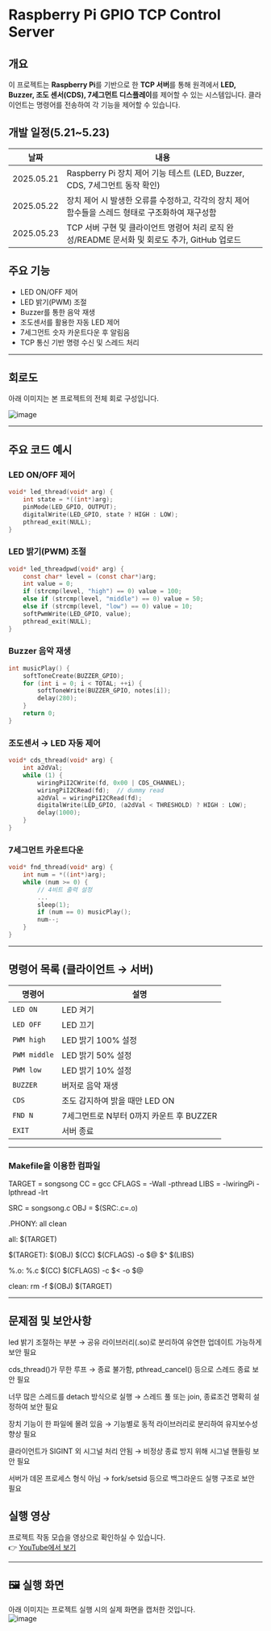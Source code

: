 # Raspberry Pi GPIO TCP Control Server
## 개요
이 프로젝트는 **Raspberry Pi**를 기반으로 한 **TCP 서버**를 통해 원격에서 **LED, Buzzer, 조도 센서(CDS), 7세그먼트 디스플레이**를 제어할 수 있는 시스템입니다. 클라이언트는 명령어를 전송하여 각 기능을 제어할 수 있습니다.

## 개발 일정(5.21~5.23)

| 날짜       | 내용                                                                    
| ---------- | ------------------------------------------------------------            
| 2025.05.21 | Raspberry Pi 장치 제어 기능 테스트 (LED, Buzzer, CDS, 7세그먼트 동작 확인) 
| 2025.05.22 | 장치 제어 시 발생한 오류를 수정하고, 각각의 장치 제어 함수들을 스레드 형태로 구조화하여 재구성함                       
| 2025.05.23 | TCP 서버 구현 및 클라이언트 명령어 처리 로직 완성/README 문서화 및 회로도 추가, GitHub 업로드                              

## 주요 기능

- LED ON/OFF 제어
- LED 밝기(PWM) 조절
- Buzzer를 통한 음악 재생
- 조도센서를 활용한 자동 LED 제어
- 7세그먼트 숫자 카운트다운 후 알림음
- TCP 통신 기반 명령 수신 및 스레드 처리

---


## 회로도

아래 이미지는 본 프로젝트의 전체 회로 구성입니다.

![image](https://github.com/user-attachments/assets/0533a3cb-8132-426d-b0ee-6712169405cc)


---

## 주요 코드 예시

### LED ON/OFF 제어

```c
void* led_thread(void* arg) {
    int state = *((int*)arg);
    pinMode(LED_GPIO, OUTPUT);
    digitalWrite(LED_GPIO, state ? HIGH : LOW);
    pthread_exit(NULL);
}
```

### LED 밝기(PWM) 조절

```c
void* led_threadpwd(void* arg) {
    const char* level = (const char*)arg;
    int value = 0;
    if (strcmp(level, "high") == 0) value = 100;
    else if (strcmp(level, "middle") == 0) value = 50;
    else if (strcmp(level, "low") == 0) value = 10;
    softPwmWrite(LED_GPIO, value);
    pthread_exit(NULL);
}
```

### Buzzer 음악 재생

```c
int musicPlay() {
    softToneCreate(BUZZER_GPIO);
    for (int i = 0; i < TOTAL; ++i) {
        softToneWrite(BUZZER_GPIO, notes[i]);
        delay(280);
    }
    return 0;
}
```

### 조도센서 → LED 자동 제어

```c
void* cds_thread(void* arg) {
    int a2dVal;
    while (1) {
        wiringPiI2CWrite(fd, 0x00 | CDS_CHANNEL);
        wiringPiI2CRead(fd);  // dummy read
        a2dVal = wiringPiI2CRead(fd);
        digitalWrite(LED_GPIO, (a2dVal < THRESHOLD) ? HIGH : LOW);
        delay(1000);
    }
}
```

### 7세그먼트 카운트다운

```c
void* fnd_thread(void* arg) {
    int num = *((int*)arg);
    while (num >= 0) {
        // 4비트 출력 설정
        ...
        sleep(1);
        if (num == 0) musicPlay();
        num--;
    }
}
```

---

## 명령어 목록 (클라이언트 → 서버)

| 명령어       | 설명                                      |
|--------------|-------------------------------------------|
| `LED ON`     | LED 켜기                                  |
| `LED OFF`    | LED 끄기                                  |
| `PWM high`   | LED 밝기 100% 설정                         |
| `PWM middle` | LED 밝기 50% 설정                          |
| `PWM low`    | LED 밝기 10% 설정                          |
| `BUZZER`     | 버저로 음악 재생                          |
| `CDS`        | 조도 감지하여 밝을 때만 LED ON            |
| `FND N`      | 7세그먼트로 N부터 0까지 카운트 후 BUZZER  |
| `EXIT`       | 서버 종료                                 |

---

### Makefile을 이용한 컴파일 

TARGET = songsong
CC = gcc
CFLAGS = -Wall -pthread
LIBS = -lwiringPi -lpthread -lrt

SRC = songsong.c
OBJ = $(SRC:.c=.o)

.PHONY: all clean

all: $(TARGET)

$(TARGET): $(OBJ)
	$(CC) $(CFLAGS) -o $@ $^ $(LIBS)

%.o: %.c
	$(CC) $(CFLAGS) -c $< -o $@

clean:
	rm -f $(OBJ) $(TARGET)


---


## 문제점 및 보안사항 

led 밝기 조절하는 부분 → 공유 라이브러리(.so)로 분리하여 유연한 업데이트 가능하게 보안 필요

cds_thread()가 무한 루프 → 종료 불가함, pthread_cancel() 등으로 스레드 종료 보안 필요

너무 많은 스레드를 detach 방식으로 실행 → 스레드 풀 또는 join, 종료조건 명확히 설정하여 보안 필요

장치 기능이 한 파일에 몰려 있음 → 기능별로 동적 라이브러리로 분리하여 유지보수성 향상 필요

클라이언트가 SIGINT 외 시그널 처리 안됨 → 비정상 종료 방지 위해 시그널 핸들링 보안 필요

서버가 데몬 프로세스 형식 아님 → fork/setsid 등으로 백그라운드 실행 구조로 보안 필요

## 실행 영상  
프로젝트 작동 모습을 영상으로 확인하실 수 있습니다.  
👉 [YouTube에서 보기](https://youtu.be/ggEWkoVlXVg)

---

## 🖼️ 실행 화면  
아래 이미지는 프로젝트 실행 시의 실제 화면을 캡처한 것입니다.  
![image](https://github.com/user-attachments/assets/b271ac63-7537-4dad-a5fb-1a41f7a59b54)

